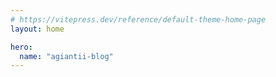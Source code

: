 ```yaml
---
# https://vitepress.dev/reference/default-theme-home-page
layout: home

hero:
  name: "agiantii-blog"
---
```



